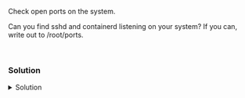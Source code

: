 Check open ports on the system.

Can you find sshd and containerd listening on your system? If you can, write out to /root/ports.


<br>

### Solution
<details>
<summary>Solution</summary>
Check what ports are open on your system.

```plain
ss -ntulp
```{{exec}}

```plain
ss -ntulp | grep -E "sshd|containerd"
```{{exec}}

Echo "yes" if you can see sshd and containerd listening /root/ports .

We can see them, so we'll set that to yes.
```plain
echo "yes" > /root/ports
```{{exec}}


Another way to look at the ports/processes for sshd and containerd

```plain
lsof -i :22
```{{exec}}

Connect to port 22. #Timeout just causes it to drop after 3 sec
```plain
timeout 3 nc 127.0.0.1 22
```{{exec}}

So let's stop containerd and verify that the process is no longer running.

```plain
systemctl status containerd
```{{exec}}

You may have to hit "q" to escape.

and we'll stop it.

```plain
systemctl stop containerd
```{{exec}}

Verify that you no longer see containerd running or the port open on the system.

```plain
ss -ntulp | grep containerd
```{{exec}}

</details>